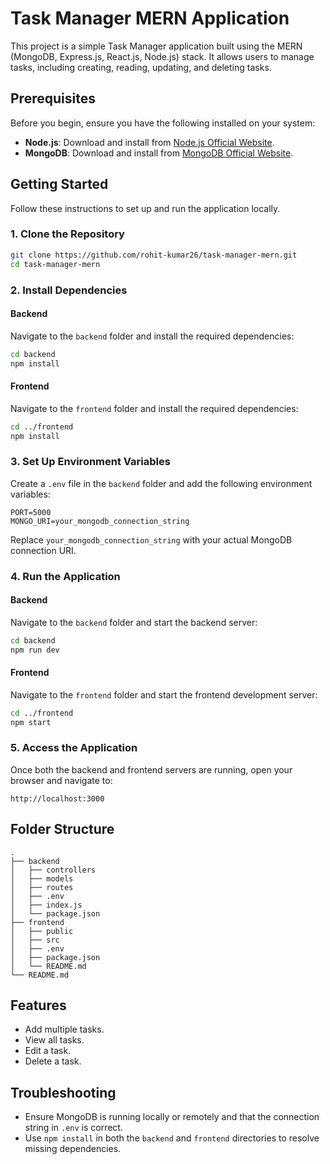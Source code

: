 # Task Manager MERN Application

This project is a simple Task Manager application built using the MERN (MongoDB, Express.js, React.js, Node.js) stack. It allows users to manage tasks, including creating, reading, updating, and deleting tasks.

## Prerequisites

Before you begin, ensure you have the following installed on your system:

- **Node.js**: Download and install from [Node.js Official Website](https://nodejs.org/).
- **MongoDB**: Download and install from [MongoDB Official Website](https://www.mongodb.com/try/download/community).

## Getting Started

Follow these instructions to set up and run the application locally.

### 1. Clone the Repository

```bash
git clone https://github.com/rohit-kumar26/task-manager-mern.git
cd task-manager-mern
```

### 2. Install Dependencies

#### Backend

Navigate to the `backend` folder and install the required dependencies:

```bash
cd backend
npm install
```

#### Frontend

Navigate to the `frontend` folder and install the required dependencies:

```bash
cd ../frontend
npm install
```

### 3. Set Up Environment Variables

Create a `.env` file in the `backend` folder and add the following environment variables:

```env
PORT=5000
MONGO_URI=your_mongodb_connection_string
```
Replace `your_mongodb_connection_string` with your actual MongoDB connection URI.

### 4. Run the Application

#### Backend

Navigate to the `backend` folder and start the backend server:

```bash
cd backend
npm run dev
```

#### Frontend

Navigate to the `frontend` folder and start the frontend development server:

```bash
cd ../frontend
npm start
```

### 5. Access the Application

Once both the backend and frontend servers are running, open your browser and navigate to:

```
http://localhost:3000
```

## Folder Structure

```
.
├── backend
│   ├── controllers
│   ├── models
│   ├── routes
│   ├── .env
│   ├── index.js
│   └── package.json
├── frontend
│   ├── public
│   ├── src
│   ├── .env
│   ├── package.json
│   └── README.md
└── README.md
```

## Features

- Add multiple tasks.
- View all tasks.
- Edit a task.
- Delete a task.

## Troubleshooting

- Ensure MongoDB is running locally or remotely and that the connection string in `.env` is correct.
- Use `npm install` in both the `backend` and `frontend` directories to resolve missing dependencies.
